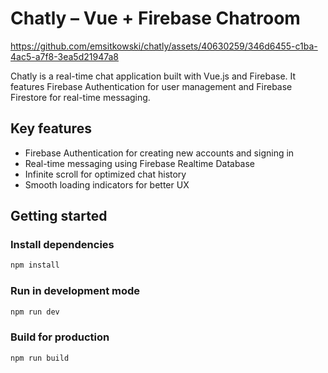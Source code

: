 # Chatly – Vue + Firebase Chatroom


https://github.com/emsitkowski/chatly/assets/40630259/346d6455-c1ba-4ac5-a7f8-3ea5d21947a8


Chatly is a real-time chat application built with Vue.js and Firebase. It features Firebase Authentication for user management and Firebase Firestore for real-time messaging.

## Key features

- Firebase Authentication for creating new accounts and signing in
- Real-time messaging using Firebase Realtime Database
- Infinite scroll for optimized chat history
- Smooth loading indicators for better UX

## Getting started

### Install dependencies

```sh
npm install
```

### Run in development mode

```sh
npm run dev
```

### Build for production

```sh
npm run build
```
